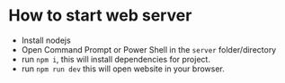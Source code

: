 # How to start web server

- Install nodejs
- Open Command Prompt or Power Shell in the `server` folder/directory
- run `npm i`, this will install dependencies for project.
- run `npm run dev` this will open website in your browser.
